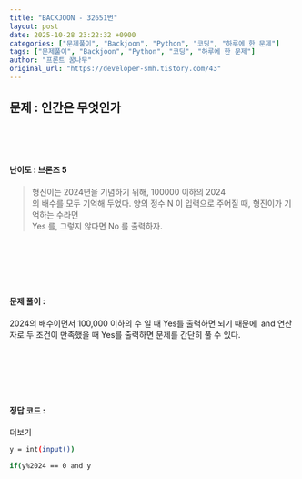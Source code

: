 ```yaml
---
title: "BACKJOON - 32651번"
layout: post
date: 2025-10-28 23:22:32 +0900
categories: ["문제풀이", "Backjoon", "Python", "코딩", "하루에 한 문제"]
tags: ["문제풀이", "Backjoon", "Python", "코딩", "하루에 한 문제"]
author: "프론트 꿈나무"
original_url: "https://developer-smh.tistory.com/43"
---
```


## 문제 : 인간은 무엇인가

 

 

#### 난이도 : 브론즈 5

> 형진이는 2024년을 기념하기 위해, 100000 이하의 2024  
의 배수를 모두 기억해 두었다. 양의 정수 N 이 입력으로 주어질 때, 형진이가 기억하는 수라면   
Yes 를, 그렇지 않다면 No 를 출력하자.

 

 

 

#### 문제 풀이 : 

2024의 배수이면서 100,000 이하의 수 일 때 Yes를 출력하면 되기 때문에  and 연산자로 두 조건이 만족했을 때 Yes를 출력하면 문제를 간단히 풀 수 있다.

 

 

 

#### 정답 코드 : 

더보기

```bash
y = int(input())

if(y%2024 == 0 and y
